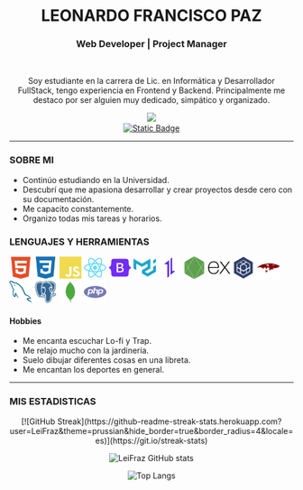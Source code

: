 <div id="header" align="center">
  <h1>LEONARDO FRANCISCO PAZ</h1>
  <h3>Web Developer | Project Manager </h3>
  <br>
  <p> Soy estudiante en la carrera de Lic. en Informática y Desarrollador FullStack, tengo experiencia en Frontend y Backend. Principalmente me destaco por ser alguien muy dedicado, simpático y organizado.
 </p>
  <img src="https://i.giphy.com/media/v1.Y2lkPTc5MGI3NjExMzlweHIwcTFsbHdrc3hnMmlnd2xxemY3cGUycmppczJoejlxcTV4MSZlcD12MV9pbnRlcm5hbF9naWZfYnlfaWQmY3Q9Zw/HscDLzkO8EOTmgkhQP/giphy.gif" width="200" />
</div>


<div id="badges" align="center">
  <a href="https://www.linkedin.com/in/leonardofpaz/">
    <img alt="Static Badge" src="https://img.shields.io/badge/Leonardo%20Francisco%20Paz-blue?style=plastic&logo=LinkedIn" alt="LinkedIn Badge">
  </a>
</div>

---

### SOBRE MI

- Continúo estudiando en la Universidad.
- Descubrí que me apasiona desarrollar y crear proyectos desde cero con su documentación.
- Me capacito constantemente.
- Organizo todas mis tareas y horarios.

### LENGUAJES Y HERRAMIENTAS

<div align="left">
  <img src="https://github.com/devicons/devicon/blob/master/icons/html5/html5-plain.svg" title="HTML5" alt="HTML5" width="40" height="40"/>
  <img src="https://github.com/devicons/devicon/blob/master/icons/css3/css3-plain.svg" title="CSS3" alt="CSS3" width="40" height="40"/>
  <img src="https://github.com/devicons/devicon/blob/master/icons/javascript/javascript-plain.svg" title="JavaScript" alt="JavaScript" width="40" height="40"/>
  <img src="https://github.com/devicons/devicon/blob/master/icons/react/react-original.svg" title="React" alt="React" width="40" height="40"/>
  <img src="https://github.com/devicons/devicon/blob/master/icons/bootstrap/bootstrap-plain.svg" title="Bootstrap" alt="Bootstrap" width="40" height="40"/>
  <img src="https://github.com/devicons/devicon/blob/master/icons/materialui/materialui-plain.svg" title="MaterialUI" alt="MaterialUI" width="40" height="40"/>
  <img src="https://github.com/devicons/devicon/blob/master/icons/axios/axios-plain.svg" title="Axios" alt="Axios" width="40" height="40"/>
  <img src="https://github.com/devicons/devicon/blob/master/icons/nodejs/nodejs-plain.svg" title="NodeJs" alt="NodeJs" width="40" height="40"/>
  <img src="https://github.com/devicons/devicon/blob/master/icons/express/express-original.svg" title="Express" alt="Express" width="40" height="40"/>
  <img src="https://github.com/devicons/devicon/blob/master/icons/sequelize/sequelize-plain.svg" title="Sequelize" alt="Sequelize" width="40" height="40"/>
  <img src="https://github.com/devicons/devicon/blob/master/icons/mongoose/mongoose-original.svg" title="Mongoose" alt="Mongoose" width="40" height="40"/>
  <img src="https://github.com/devicons/devicon/blob/master/icons/mysql/mysql-original.svg" title="MySQL" alt="MySQL" width="40" height="40"/>
  <img src="https://github.com/devicons/devicon/blob/master/icons/postgresql/postgresql-plain.svg" title="PostgreSQL" alt="PostgreSQL" width="40" height="40"/>
  <img src="https://github.com/devicons/devicon/blob/master/icons/mongodb/mongodb-plain.svg" title="MongoDB" alt="MongoDB" width="40" height="40"/>
  <img src="https://github.com/devicons/devicon/blob/master/icons/php/php-plain.svg" title="php" alt="php" width="40" height="40"/>
</div>

#### Hobbies
- Me encanta escuchar Lo-fi y Trap.
- Me relajo mucho con la jardinería.
- Suelo dibujar diferentes cosas en una libreta.
- Me encantan los deportes en general.

---

### MIS ESTADISTICAS

<div align="center">
  [![GitHub Streak](https://github-readme-streak-stats.herokuapp.com?user=LeiFraz&theme=prussian&hide_border=true&border_radius=4&locale=es)](https://git.io/streak-stats)
  
  ![LeiFraz GitHub stats](https://github-readme-stats.vercel.app/api?username=leifraz&show_icons=true&theme=radical)
  
  ![Top Langs](https://github-readme-stats.vercel.app/api/top-langs/?username=anuraghazra&langs_count=8)
</div>
